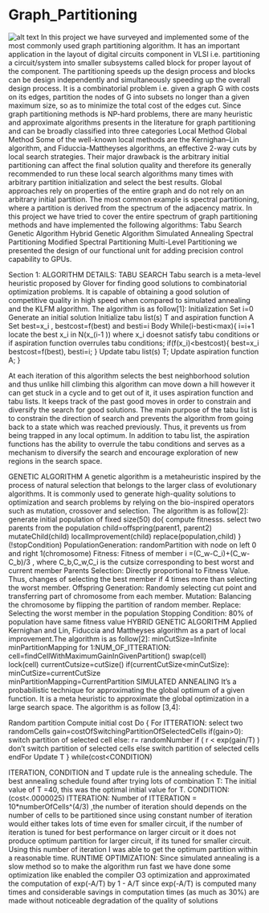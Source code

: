 # Graph_Partitioning
![alt text](http://url/to/img.png)
In this project we have surveyed and implemented some of the most commonly used graph partitioning algorithm. It has an important application in the layout of digital circuits component in VLSI i.e. partitioning a circuit/system into smaller subsystems called block for proper layout of the component. The partitioning speeds up the design process and blocks can be design independently and simultaneously speeding up the overall design process. It is a combinatorial problem i.e. given a graph G with costs on its edges, partition the nodes of G into subsets no longer than a given maximum size, so as to minimize the total cost of the edges cut. Since graph partitioning methods is NP-hard problems, there are many heuristic and approximate algorithms presents in the literature for graph partitioning and can be broadly classified into three categories 
	Local Method
	Global Method
Some of the well-known local methods are the Kernighan–Lin algorithm, and Fiduccia-Mattheyses algorithms, an effective 2-way cuts by local search strategies. Their major drawback is the arbitrary initial partitioning can affect the final solution quality and therefore its generally recommended to run these local search algorithms many times with arbitrary partition initialization and select the best results. Global approaches rely on properties of the entire graph and do not rely on an arbitrary initial partition. The most common example is spectral partitioning, where a partition is derived from the spectrum of the adjacency matrix.
In this project we have tried to cover the entire spectrum of graph partitioning methods and have implemented the following algorithms:
	Tabu Search
	Genetic Algorithm
	Hybrid Genetic Algorithm
	Simulated Annealing
	Spectral Partitioning
	Modified Spectral Partitioning
	Multi-Level Partitioning
we presented the design of our functional unit for adding precision control capability to GPUs. 





Section 1:  ALGORITHM DETAILS:
TABU SEARCH
Tabu search is a meta-level heuristic proposed by Glover for finding good solutions to combinatorial optimization problems. It is capable of obtaining a good solution of competitive quality in high speed when compared to simulated annealing and the KLFM algorithm. The algorithm is as follow[1]:
	Initialization
		Set i=0
		Generate an initial solution 
		Initialize tabu list(s) T and aspiration function A
		Set best=x_i , bestcost=f(best) and besti=i
	Body
		While(i-besti<max){
			i=i+1
locate the best x_i  in N(x_(i-1 )) where x_i  doesnot satisfy tabu conditions or if aspiration function overrules tabu conditions;
			if(f(x_i)<bestcost){
				best=x_i
bestcost=f(best),
besti=i;
			}
			Update tabu list(s) T;
			Update aspiration function A;
}

At each iteration of this algorithm selects the best neighborhood solution and thus unlike hill climbing this algorithm can move down a hill however it can get stuck in a cycle and to get out of it, it uses aspiration function and tabu lists. It keeps track of the past good moves in order to constrain and diversify the search for good solutions.  The main purpose of the tabu list is to constrain the direction of search and prevents the algorithm from going back to a state which was reached previously. Thus, it prevents us from being trapped in any local optimum. In addition to tabu list, the aspiration functions has the ability to overrule the tabu conditions and serves as a mechanism to diversify the search and encourage exploration of new regions in the search space.




GENETIC ALGORITHM
A genetic algorithm is a metaheuristic inspired by the process of natural selection that belongs to the larger class of evolutionary algorithms. It is commonly used to generate high-quality solutions to optimization and search problems by relying on the bio-inspired operators such as mutation, crossover and selection. The algorithm is as follow[2]:	
generate initial population of fixed size(50)
	do{
		compute fitnesss.
		select two parents from the population
		child=offspring(parent1, parent2)
		mutateChild(child)
		localImprovement(child)
		replace(population,child)
	}(!stopCondition)
	PopulationGeneration:
	randomPartition with node on left 0 and right 1(chromosome)
	Fitness:
	Fitness of member i =(C_w-C_i)+(C_w-C_b)/3 , where C_b,C_w,C_i is the cutsize corresponding to best worst and current member
	Parents Selection:
	Directly proportional to Fitness Value. Thus, changes of selecting the best member if 4 times more than selecting the worst member.
	Offspring Generation:
	Randomly selecting cut point and transferring part of chromosome from each member. 
	Mutation:
	Balancing the chromosome by flipping the partition of random member.
	Replace:
	Selecting the worst member in the population 
	Stopping Condition:
	80% of population have same fitness value
HYBRID GENETIC ALGORITHM
Applied Kernighan and Lin, Fiduccia and Mattheyses algorithm as a part of local improvement.The algorithm is as follow[2]:
minCutSize=Infinite
minPartitionMapping 
for 1:NUM_OF_ITTERATION:
   		cell=findCellWithMaximumGainInGivenPartition()
   		swap(cell)   
   		lock(cell)
   		currentCutsize=cutSize()
   	if(currentCutSize<minCutSize):
		minCutSize=currentCutSize    		
          		minPartitionMapping=CurrentPartition
SIMULATED ANNEALING
It’s a probabilistic technique for approximating the global optimum of a given function. It is a meta heuristic to approximate the global optimization in a large search space. The algorithm is as follow [3,4]:

Random partition
Compute initial cost
Do {
		For ITTERATION:
			select two randomCells
			gain=costOfSwitchingPartitionOfSelectedCells 
			 if(gain>0):
				switch partition of selected cell
			else: 
		                             r= randomNumber
		                             if ( r < exp(gain/T) )
					don’t switch partition of selected cells
				else
					switch partition of selected cells
		endFor
		Update T
} while(cost<CONDITION)

ITERATION, CONDITION and T update rule is the annealing schedule. The best annealing schedule found after trying lots of combination
T: The initial value of T =40, this was the optimal initial value for T.
CONDITION:(cost<.0000025)
ITTERATION: Number of ITTERATION = 10*numberOfCells^(4/3) ,the number of iteration should depends on the number of cells to be partitioned since using constant number of iteration would either takes lots of time even for smaller circuit, if the number of iteration is tuned for best performance on larger circuit or it does not produce optimum partition for larger circuit, if its tuned for smaller circuit. Using this number of iteration I was able to get the optimum partition within a reasonable time.
RUNTIME OPTIMIZATION: Since simulated annealing is a slow method so to make the algorithm run fast we have done some optimization like enabled the compiler O3 optimization and approximated the computation of exp(-A/T) by 1 - A/T since exp(-A/T) is computed many times and considerable savings in computation times (as much as 30%) are made without noticeable degradation of the quality of solutions

